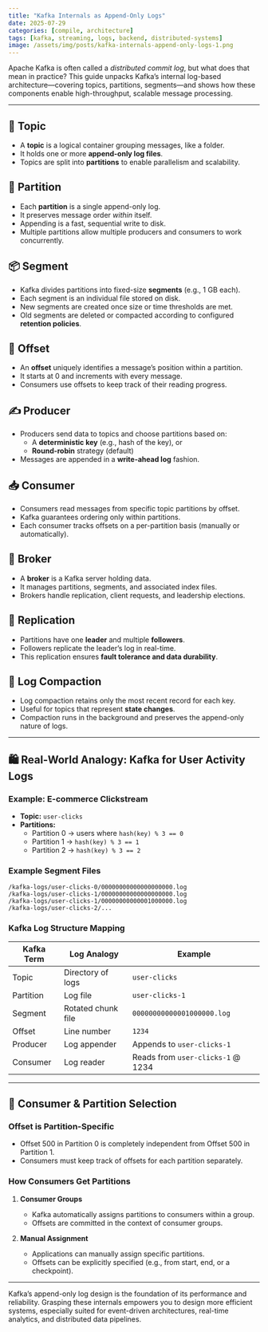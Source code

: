 ```yaml
---
title: "Kafka Internals as Append-Only Logs"
date: 2025-07-29
categories: [compile, architecture]
tags: [kafka, streaming, logs, backend, distributed-systems]
image: /assets/img/posts/kafka-internals-append-only-logs-1.png
---
```



Apache Kafka is often called a *distributed commit log*, but what does that mean in practice? This guide unpacks Kafka’s internal log-based architecture—covering topics, partitions, segments—and shows how these components enable high-throughput, scalable message processing.

---

## 🧠 Topic

- A **topic** is a logical container grouping messages, like a folder.
- It holds one or more **append-only log files**.
- Topics are split into **partitions** to enable parallelism and scalability.

## 📄 Partition

- Each **partition** is a single append-only log.
- It preserves message order *within* itself.
- Appending is a fast, sequential write to disk.
- Multiple partitions allow multiple producers and consumers to work concurrently.

## 📦 Segment

- Kafka divides partitions into fixed-size **segments** (e.g., 1 GB each).
- Each segment is an individual file stored on disk.
- New segments are created once size or time thresholds are met.
- Old segments are deleted or compacted according to configured **retention policies**.

## 🔢 Offset

- An **offset** uniquely identifies a message’s position within a partition.
- It starts at 0 and increments with every message.
- Consumers use offsets to keep track of their reading progress.

## ✍️ Producer

- Producers send data to topics and choose partitions based on:
  - A **deterministic key** (e.g., hash of the key), or
  - **Round-robin** strategy (default)
- Messages are appended in a **write-ahead log** fashion.

## 📥 Consumer

- Consumers read messages from specific topic partitions by offset.
- Kafka guarantees ordering only within partitions.
- Each consumer tracks offsets on a per-partition basis (manually or automatically).

## 🧱 Broker

- A **broker** is a Kafka server holding data.
- It manages partitions, segments, and associated index files.
- Brokers handle replication, client requests, and leadership elections.

## 🔁 Replication

- Partitions have one **leader** and multiple **followers**.
- Followers replicate the leader’s log in real-time.
- This replication ensures **fault tolerance and data durability**.

## 🧹 Log Compaction

- Log compaction retains only the most recent record for each key.
- Useful for topics that represent **state changes**.
- Compaction runs in the background and preserves the append-only nature of logs.

---

## 🛍️ Real-World Analogy: Kafka for User Activity Logs

### Example: E-commerce Clickstream

- **Topic:** `user-clicks`
- **Partitions:**
  - Partition 0 → users where `hash(key) % 3 == 0`
  - Partition 1 → `hash(key) % 3 == 1`
  - Partition 2 → `hash(key) % 3 == 2`

### Example Segment Files

```
/kafka-logs/user-clicks-0/00000000000000000000.log
/kafka-logs/user-clicks-1/00000000000000000000.log
/kafka-logs/user-clicks-1/00000000000001000000.log
/kafka-logs/user-clicks-2/...
```

### Kafka Log Structure Mapping

| Kafka Term | Log Analogy        | Example                           |
| ---------- | ------------------ | --------------------------------- |
| Topic      | Directory of logs  | `user-clicks`                     |
| Partition  | Log file           | `user-clicks-1`                   |
| Segment    | Rotated chunk file | `00000000000001000000.log`        |
| Offset     | Line number        | `1234`                           |
| Producer   | Log appender       | Appends to `user-clicks-1`        |
| Consumer   | Log reader         | Reads from `user-clicks-1` @ 1234 |

---

## 🎯 Consumer & Partition Selection

### Offset is Partition-Specific

- Offset 500 in Partition 0 is completely independent from Offset 500 in Partition 1.
- Consumers must keep track of offsets for each partition separately.

### How Consumers Get Partitions

1. **Consumer Groups**

   - Kafka automatically assigns partitions to consumers within a group.
   - Offsets are committed in the context of consumer groups.

2. **Manual Assignment**

   - Applications can manually assign specific partitions.
   - Offsets can be explicitly specified (e.g., from start, end, or a checkpoint).

---

Kafka’s append-only log design is the foundation of its performance and reliability. Grasping these internals empowers you to design more efficient systems, especially suited for event-driven architectures, real-time analytics, and distributed data pipelines.
